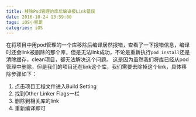 ```yaml
---
title: 移除Pod管理的库后编译报Link错误
date: 2016-10-24 13:59:00
tags: iOS小积累
categries: iOS
---
```


在将项目中用pod管理的一个库移除后编译居然报错，查看了一下报错信息，编译时还会link被删除的那个库，但是无法link成功，不论是重新执行`pod install`还是清除缓存，clean项目，都无法解决这个问题。
这是因为虽然我们将库已经从pod管理中删除，但是我们的项目还在link这个库，我们需要去除掉这个link，具体移除步骤如下：

1. 点击项目工程文件进入Build Setting
2. 找到Other Linker Flags一栏
3. 删除到相关库的link
4. 重新编译即可

